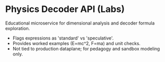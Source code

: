 # Physics Decoder API (Labs)
Educational microservice for dimensional analysis and decoder formula exploration.
- Flags expressions as 'standard' vs 'speculative'.
- Provides worked examples (E=mc^2, F=ma) and unit checks.
- Not tied to production dataplane; for pedagogy and sandbox modeling only.
